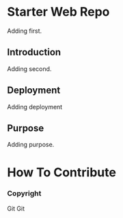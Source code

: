 # Starter Web Repo

Adding first.

## Introduction

Adding second.

## Deployment

Adding deployment

## Purpose

Adding purpose.

# How To Contribute


### Copyright

Git Git